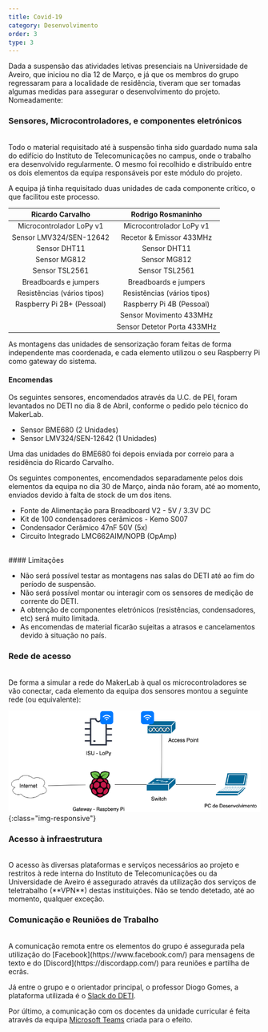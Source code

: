 ```yaml
---
title: Covid-19
category: Desenvolvimento
order: 3
type: 3
---
```


Dada a suspensão das atividades letivas presenciais na Universidade de Aveiro, que iniciou no dia 12 de Março, e já que os membros do grupo regressaram para a localidade de residência, tiveram que ser tomadas algumas medidas para assegurar o desenvolvimento do projeto.
Nomeadamente:

### Sensores, Microcontroladores, e componentes eletrónicos
<br>
Todo o material requisitado até à suspensão tinha sido guardado numa sala do edifício do Instituto de Telecomunicações no campus, onde o trabalho era desenvolvido regularmente. 
O mesmo foi recolhido e distribuído entre os dois elementos da equipa responsáveis por este módulo do projeto.

A equipa já tinha requisitado duas unidades de cada componente crítico, o que facilitou este processo.

|      Ricardo Carvalho       |      Rodrigo Rosmaninho     |
|:---------------------------:|:---------------------------:|
| Microcontrolador LoPy v1    | Microcontrolador LoPy v1    |
| Sensor LMV324/SEN-12642     | Recetor & Emissor 433MHz    |
| Sensor DHT11                | Sensor DHT11                |
| Sensor MG812                | Sensor MG812                |
| Sensor TSL2561              | Sensor TSL2561              |
| Breadboards e jumpers       | Breadboards e jumpers       |
| Resistências (vários tipos) | Resistências (vários tipos) |
| Raspberry Pi 2B+ (Pessoal)  | Raspberry Pi 4B (Pessoal)   |
|                             | Sensor Movimento 433MHz     |
|                             | Sensor Detetor Porta 433MHz |

As montagens das unidades de sensorização foram feitas de forma independente mas coordenada, e cada elemento utilizou o seu Raspberry Pi como gateway do sistema.

#### Encomendas

Os seguintes sensores, encomendados através da U.C. de PEI, foram levantados no DETI no dia 8 de Abril, conforme o pedido pelo técnico do MakerLab.
- Sensor BME680 (2 Unidades)
- Sensor LMV324/SEN-12642 (1 Unidades)

Uma das unidades do BME680 foi depois enviada por correio para a residência do Ricardo Carvalho.


Os seguintes componentes, encomendados separadamente pelos dois elementos da equipa no dia 30 de Março, ainda não foram, até ao momento, enviados devido à falta de stock de um dos itens.
- Fonte de Alimentação para Breadboard V2 - 5V / 3.3V DC
- Kit de 100 condensadores cerâmicos - Kemo S007
- Condensador Cerâmico 47nF 50V (5x)
- Circuito Integrado LMC662AIM/NOPB (OpAmp)

<br>
#### Limitações

- Não será possível testar as montagens nas salas do DETI até ao fim do período de suspensão.
- Não será possível montar ou interagir com os sensores de medição de corrente do DETI.
- A obtenção de componentes eletrónicos (resistências, condensadores, etc) será muito limitada.
- As encomendas de material ficarão sujeitas a atrasos e cancelamentos devido à situação no país.


### Rede de acesso
<br>De forma a simular a rede do MakerLab à qual os microcontroladores se vão conectar, cada elemento da equipa dos sensores montou a seguinte rede (ou equivalente):

![rede-de-testes](/images/posts/rede-testes.png){:class="img-responsive"}

### Acesso à infraestrutura
<br>
O acesso às diversas plataformas e serviços necessários ao projeto e restritos à rede interna do Instituto de Telecomunicações ou da Universidade de Aveiro é assegurado através da utilização dos serviços de teletrabalho (**VPN**) destas instituições. Não se tendo detetado, até ao momento, qualquer exceção.

### Comunicação e Reuniões de Trabalho
<br>
A comunicação remota entre os elementos do grupo é assegurada pela utilização do [Facebook](https://www.facebook.com/) para mensagens de texto e do [Discord](https://discordapp.com/) para reuniões e partilha de ecrãs.

Já entre o grupo e o orientador principal, o professor Diogo Gomes, a plataforma utilizada é o [Slack do DETI](detiuaveiro.slack.com).

Por último, a comunicação com os docentes da unidade curricular é feita através da equipa [Microsoft Teams](https://products.office.com/pt-pt/microsoft-teams/group-chat-software) criada para o efeito.